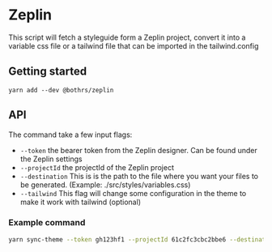 # Zeplin

This script will fetch a styleguide form a Zeplin project, convert it into a variable css file or a tailwind file that can be imported in the tailwind.config

## Getting started

`yarn add --dev @bothrs/zeplin`

## API

The command take a few input flags:

- `--token` the bearer token from the Zeplin designer. Can be found under the Zeplin settings
- `--projectId` the projectId of the Zeplin project
- `--destination` This is is the path to the file where you want your files to be generated. (Example: ./src/styles/variables.css)
- `--tailwind` This flag will change some configuration in the theme to make it work with tailwind (optional)

### Example command

```bash
yarn sync-theme --token gh123hf1 --projectId 61c2fc3cbc2bbe6 --destination ./src/styles/variables.css
```
